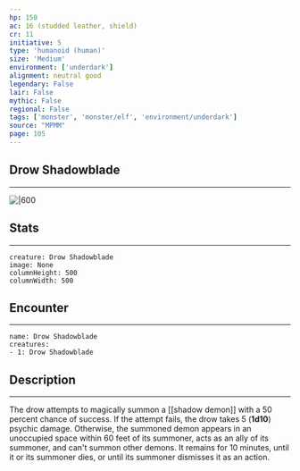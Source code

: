 ```yaml
---
hp: 150
ac: 16 (studded leather, shield)
cr: 11
initiative: 5
type: 'humanoid (human)'    
size: 'Medium'
environment: ['underdark']
alignment: neutral good
legendary: False
lair: False
mythic: False
regional: False
tags: ['monster', 'monster/elf', 'environment/underdark']
source: "MPMM"
page: 105
---
```


## Drow Shadowblade
---

![|600](D:/Program%20Files/5e.tools/img/bestiary/MPMM/Drow%20Shadowblade.webp)

## Stats
---

```statblock
creature: Drow Shadowblade
image: None
columnHeight: 500
columnWidth: 500
```

## Encounter
---

```encounter-table
name: Drow Shadowblade
creatures:
- 1: Drow Shadowblade
```

## Description
---


The drow attempts to magically summon a [[shadow demon]] with a 50 percent chance of success. If the attempt fails, the drow takes 5 (**1d10**) psychic damage. Otherwise, the summoned demon appears in an unoccupied space within 60 feet of its summoner, acts as an ally of its summoner, and can't summon other demons. It remains for 10 minutes, until it or its summoner dies, or until its summoner dismisses it as an action.




